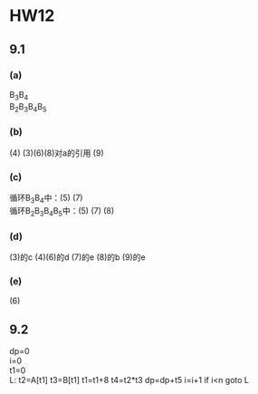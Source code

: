 # HW12
## 9.1
### (a)
B<sub>3</sub>B<sub>4</sub>  
B<sub>2</sub>B<sub>3</sub>B<sub>4</sub>B<sub>5</sub>
### (b)
(4) (3)(6)(8)对a的引用 (9)
### (c)
循环B<sub>3</sub>B<sub>4</sub>中：(5) (7)  
循环B<sub>2</sub>B<sub>3</sub>B<sub>4</sub>B<sub>5</sub>中：(5) (7) (8)
### (d)
(3)的c (4)(6)的d (7)的e (8)的b (9)的e
### (e)
(6)
## 9.2
dp=0  
i=0  
t1=0  
L:  t2=A[t1]
    t3=B[t1]
    t1=t1+8 
    t4=t2*t3
    dp=dp+t5
    i=i+1
    if i<n goto L